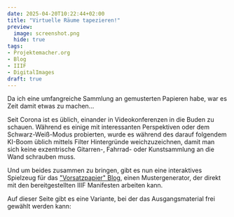 ```yaml
---
date: 2025-04-20T10:22:44+02:00
title: "Virtuelle Räume tapezieren!"
preview:
  image: screenshot.png
  hide: true
tags:
- Projektemacher.org
- Blog
- IIIF
- DigitalImages
draft: true
---
```


Da ich eine umfangreiche Sammlung an gemusterten Papieren habe, war es Zeit damit etwas zu machen...

<!--more-->
Seit Corona ist es üblich, einander in Videokonferenzen in die Buden zu schauen. Während es einige mit interessanten Perspektiven oder dem Schwarz-Weiß-Modus probierten, wurde es während des darauf folgendem KI-Boom üblich mittels Filter Hintergründe weichzuzeichnen, damit man sich keine exzentrische Gitarren-, Fahrrad- oder Kunstsammlung an die Wand schrauben muss.

Und um beides zusammen zu bringen, gibt es nun eine interaktives Spielzeug für das ["Vorsatzpapier" Blog](https://vorsatzpapier.projektemacher.org/), einen Mustergenerator, der direkt mit den bereitgestellten IIIF Manifesten arbeiten kann.

Auf dieser Seite gibt es eine Variante, bei der das Ausgangsmaterial frei gewählt werden kann:

